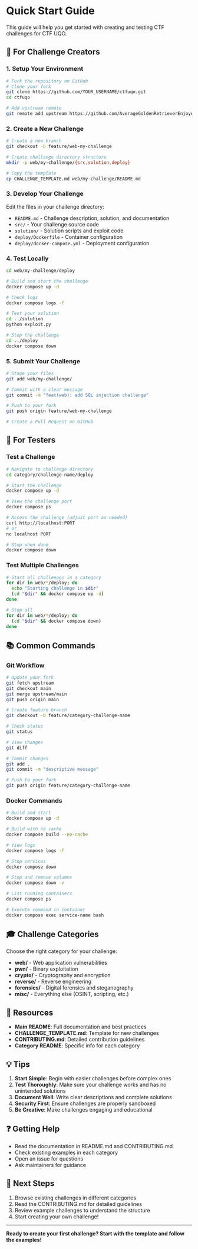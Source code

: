 # Quick Start Guide

This guide will help you get started with creating and testing CTF challenges for CTF UQO.

## 🎯 For Challenge Creators

### 1. Setup Your Environment

```bash
# Fork the repository on GitHub
# Clone your fork
git clone https://github.com/YOUR_USERNAME/ctfuqo.git
cd ctfuqo

# Add upstream remote
git remote add upstream https://github.com/AverageGoldenRetrieverEnjoyer/ctfuqo.git
```

### 2. Create a New Challenge

```bash
# Create a new branch
git checkout -b feature/web-my-challenge

# Create challenge directory structure
mkdir -p web/my-challenge/{src,solution,deploy}

# Copy the template
cp CHALLENGE_TEMPLATE.md web/my-challenge/README.md
```

### 3. Develop Your Challenge

Edit the files in your challenge directory:

- `README.md` - Challenge description, solution, and documentation
- `src/` - Your challenge source code
- `solution/` - Solution scripts and exploit code
- `deploy/Dockerfile` - Container configuration
- `deploy/docker-compose.yml` - Deployment configuration

### 4. Test Locally

```bash
cd web/my-challenge/deploy

# Build and start the challenge
docker compose up -d

# Check logs
docker compose logs -f

# Test your solution
cd ../solution
python exploit.py

# Stop the challenge
cd ../deploy
docker compose down
```

### 5. Submit Your Challenge

```bash
# Stage your files
git add web/my-challenge/

# Commit with a clear message
git commit -m "feat(web): add SQL injection challenge"

# Push to your fork
git push origin feature/web-my-challenge

# Create a Pull Request on GitHub
```

## 🧪 For Testers

### Test a Challenge

```bash
# Navigate to challenge directory
cd category/challenge-name/deploy

# Start the challenge
docker compose up -d

# View the challenge port
docker compose ps

# Access the challenge (adjust port as needed)
curl http://localhost:PORT
# or
nc localhost PORT

# Stop when done
docker compose down
```

### Test Multiple Challenges

```bash
# Start all challenges in a category
for dir in web/*/deploy; do
  echo "Starting challenge in $dir"
  (cd "$dir" && docker compose up -d)
done

# Stop all
for dir in web/*/deploy; do
  (cd "$dir" && docker compose down)
done
```

## 📚 Common Commands

### Git Workflow

```bash
# Update your fork
git fetch upstream
git checkout main
git merge upstream/main
git push origin main

# Create feature branch
git checkout -b feature/category-challenge-name

# Check status
git status

# View changes
git diff

# Commit changes
git add .
git commit -m "descriptive message"

# Push to your fork
git push origin feature/category-challenge-name
```

### Docker Commands

```bash
# Build and start
docker compose up -d

# Build with no cache
docker compose build --no-cache

# View logs
docker compose logs -f

# Stop services
docker compose down

# Stop and remove volumes
docker compose down -v

# List running containers
docker compose ps

# Execute command in container
docker compose exec service-name bash
```

## 🎓 Challenge Categories

Choose the right category for your challenge:

- **web/** - Web application vulnerabilities
- **pwn/** - Binary exploitation
- **crypto/** - Cryptography and encryption
- **reverse/** - Reverse engineering
- **forensics/** - Digital forensics and steganography
- **misc/** - Everything else (OSINT, scripting, etc.)

## 📖 Resources

- **Main README**: Full documentation and best practices
- **CHALLENGE_TEMPLATE.md**: Template for new challenges
- **CONTRIBUTING.md**: Detailed contribution guidelines
- **Category README**: Specific info for each category

## 💡 Tips

1. **Start Simple**: Begin with easier challenges before complex ones
2. **Test Thoroughly**: Make sure your challenge works and has no unintended solutions
3. **Document Well**: Write clear descriptions and complete solutions
4. **Security First**: Ensure challenges are properly sandboxed
5. **Be Creative**: Make challenges engaging and educational

## ❓ Getting Help

- Read the documentation in README.md and CONTRIBUTING.md
- Check existing examples in each category
- Open an issue for questions
- Ask maintainers for guidance

## 🚀 Next Steps

1. Browse existing challenges in different categories
2. Read the CONTRIBUTING.md for detailed guidelines
3. Review example challenges to understand the structure
4. Start creating your own challenge!

---

**Ready to create your first challenge? Start with the template and follow the examples!**
